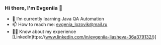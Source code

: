 ### Hi there, I'm Evgeniia 👋

- 🌱 I’m currently learning Java QA Automation
- 📫 How to reach me: evgenia_lozovik@mail.ru
- 👩‍💻 Know about my experience [LinkedIn]ttps://www.linkedin.com/in/evgeniia-liasheva-36a379132/)]
